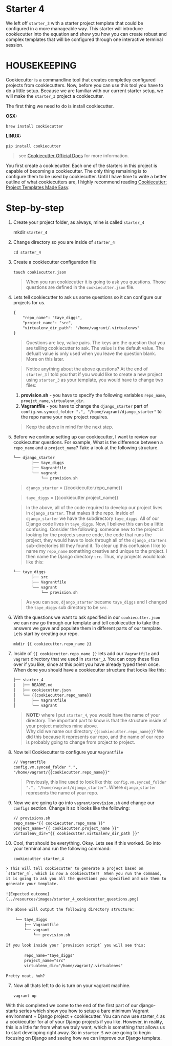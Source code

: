 # Starter 4

We left off `starter_3` with a starter project template that could be configured in a more manageable way.  This starter will introduce cookiecutter into the equation and show you how you can create robust and complex templates that will be configured through one interactive terminal session.  

# HOUSEKEEPING

Cookiecutter is a commandline tool that creates completley configured projects from cookiecutters.  Now, before you can use this tool you have to do a little setup.  Because we are familiar with our current starter setup, we will make the `starter_3` project a cookiecutter.  

The first thing we need to do is install cookiecutter.

**OSX:**

`brew install cookiecutter`

**LINUX:**

`pip install cookiecutter`

> see <a href="https://cookiecutter.readthedocs.org/en/latest/installation.html" target="_target">Cookiecutter Official Docs</a> for more information.

You first create a cookiecutter.  Each one of the starters in this project is capable of becoming a cookiecutter.  The only thing remaining is to configure them to be used by cookiecutter.  Until I have time to write a better outline of what cookiecutters are, I highly recommend reading <a href="http://www.pydanny.com/cookie-project-templates-made-easy.html" target="_target">Cookiecutter: Project Templates Made Easy</a>.

# Step-by-step

1.  Create your project folder, as always, mine is called `starter_4`

    mkdir `starter_4`

2.  Change directory so you are inside of `starter_4`

    `cd starter_4` 

3.  Create a cookiecutter configuration file

    `touch cookiecutter.json`

    > When you run cookiecutter it is going to ask you questions.  Those questions are defined in the `cookiecutter.json` file.  

4.  Lets tell cookiecutter to ask us some questions so it can configure our projects for us.

        {
            "repo_name": "taye_diggs",
            "project_name": "src",
            "virtualenv_dir_path": "/home/vagrant/.virtualenvs"
        }

    > Questions are key, value pairs.  The keys are the question that you are telling cookiecutter to ask.  The value is the default value.  The defualt value is only used when you leave the question blank.  More on this later.

    > Notice anything about the above questions?  At the end of `starter_3` I told you that if you would like to create a new project using `starter_3` as your template, you would have to change two files:
    1.  **provision.sh** - you have to specify the following variables `repo_name`, `proejct_name`, `virtualenv_dir`.
    2.  **Vagrantfile** - you have to change the `django_starter` part of `config.vm.synced_folder ".", "/home/vagrant/django_starter"` to the repo name your new project requires.  

    > Keep the above in mind for the next step.

5.  Before we continue setting up our cookiecutter, I want to review our cookiecutter questions.  For example, What is the difference between a `repo_name` and a `project_name`?  Take a look at the following structure.

        └── django_starter
                ├── taye_diggs 
                ├── Vagrantfile
                └── vagrant
                    └── provision.sh

    > `django_starter` = {{cookiecutter.repo_name}}

    > `taye_diggs` = {{cookiecutter.project_name}} 

    > In the above, all of the code required to develop our project lives in `django_starter`.  That makes it the repo.  Inside of `django_starter` we have the subdirectory `taye_diggs`.  All of our Django code lives in `taye_diggs`.  Now, I believe this can be a little confusing.  Consider the following: someone new to the project is looking for the projects source code, the code that runs the project, they would have to look through all of the `django_starters` sub-directories till they found it.  To clear up this confusion I like to name my `repo_name` something creative and unique to the project.  I then name the Django directory `src`.  Thus, my projects would look like this:

        └── taye_diggs
                ├── src
                ├── Vagrantfile
                └── vagrant
                    └── provision.sh        

    > As you can see, `django_starter` became `taye_diggs` and I changed the `taye_diggs` sub directory to be `src`.

6. With the questions we want to ask specified in our `cookiecutter.json` we can now go through our template and tell cookiecutter to take the answers we gave and populate them in different parts of our template.  Lets start by creating our repo.

    `mkdir {{ cookiecutter.repo_name }}`

7.  Inside of `{{ cookiecutter.repo_name }}` lets add our `Vagrantfile` and `vagrant` directory that we used in `starter_3`.  You can copy these files over if you like, since at this point you have already typed them once.  When done you should have a cookiecutter structure that looks like this:

        ├── starter_4
        │   ├── README.md
        │   ├── cookiecutter.json
        │   └── {{cookiecutter.repo_name}}
        │       ├── Vagrantfile
        │       └── vagrant

    >  **NOTE:**  where I put `starter_4`, you would have the name of your directory.  The important part to know is that the structure inside of your project matches mine above.  
    >  Why did we name our directory `{{cookiecutter.repo_name}}`?  We did this because it represents our repo, and the name of our repo is probably going to change from project to project.
 
8.  Now tell Cookiecutter to configure your `Vagrantfile`

        // Vagrantfile
        config.vm.synced_folder ".", "/home/vagrant/{{cookiecutter.repo_name}}"

    > Previously, this line used to look like this:  `config.vm.synced_folder ".", "/home/vagrant/django_starter"`.  Where `django_starter` represents the name of your repo.

9.  Now we are going to go into `vagrant/provision.sh` and change our `configs` section.  Change it so it looks like the following:

        // provisions.sh
        repo_name="{{ cookiecutter.repo_name }}"
        project_name="{{ cookiecutter.project_name }}"
        virtualenv_dir="{{ cookiecutter.virtualenv_dir_path }}"

10.  Cool, that should be everything.  Okay.  Lets see if this worked.  Go into your terminal and run the following command:

        `cookiecutter starter_4`

    > This will tell cookiecutter to generate a project based on `starter_4`, which is now a cookiecutter!  When you run the command, it is going to ask you all the questions you specified and use them to generate your template. 
    
    ![Expected outcome](../resources/images/starter_4_cookiecutter_questions.png)

    The above will output the following directory structure:

        └── taye_diggs
            ├── Vagrantfile
            └── vagrant
                └── provision.sh

    If you look inside your `provision script` you will see this:

            repo_name="taye_diggs"
            project_name="src"
            virtualenv_dir="/home/vagrant/.virtualenvs"

    Pretty neat, huh?

7.  Now all thats left to do is turn on your vagrant machine.

    `vagrant up`


With this completed we come to the end of the first part of our django-starts series which show you how to setup a bare minimum Vagrant environment + Django project + cookiecutter.  You can now use starter_4 as a cookiecutter for al of your Django projects if you like.  However, in reality, this is a little far from what we truly want, which is something that allows us to start developing right away.  So in `starter_5` we are going to begin focusing on Django and seeing how we can improve our Django template.
